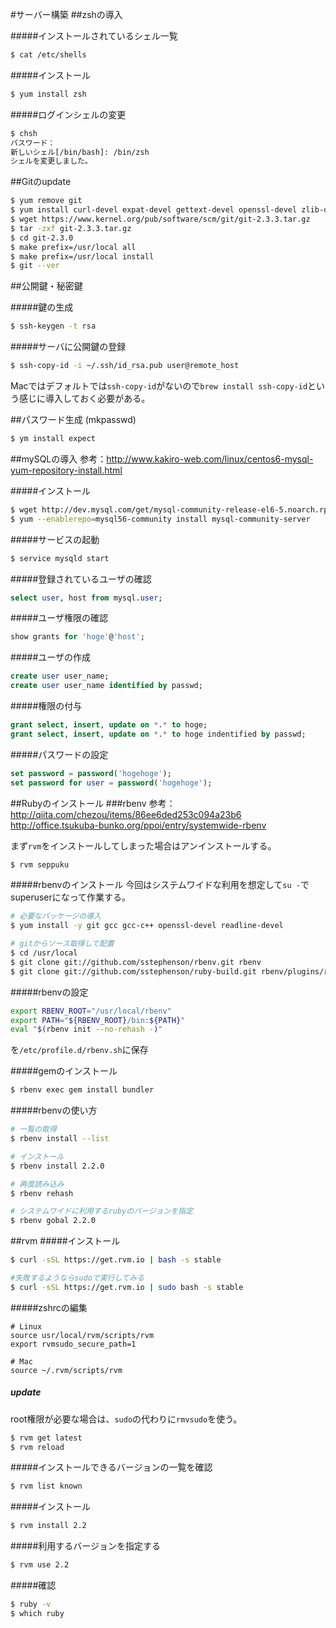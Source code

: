 #サーバー構築
##zshの導入

#####インストールされているシェル一覧
```sh
$ cat /etc/shells
```

#####インストール
```sh
$ yum install zsh
```

#####ログインシェルの変更
```sh
$ chsh
パスワード：
新しいシェル[/bin/bash]: /bin/zsh
シェルを変更しました。
```

##Gitのupdate
```sh
$ yum remove git
$ yum install curl-devel expat-devel gettext-devel openssl-devel zlib-devel perl-ExtUtils-MakeMaker
$ wget https://www.kernel.org/pub/software/scm/git/git-2.3.3.tar.gz
$ tar -zxf git-2.3.3.tar.gz
$ cd git-2.3.0
$ make prefix=/usr/local all
$ make prefix=/usr/local install
$ git --ver
```

##公開鍵・秘密鍵

#####鍵の生成
```sh
$ ssh-keygen -t rsa
```

#####サーバに公開鍵の登録
```sh
$ ssh-copy-id -i ~/.ssh/id_rsa.pub user@remote_host
```
Macではデフォルトでは`ssh-copy-id`がないので`brew install ssh-copy-id`という感じに導入しておく必要がある。

##パスワード生成 (mkpasswd)
```sh
$ ym install expect
```


##mySQLの導入
参考：http://www.kakiro-web.com/linux/centos6-mysql-yum-repository-install.html

#####インストール
```sh
$ wget http://dev.mysql.com/get/mysql-community-release-el6-5.noarch.rpm
$ yum --enablerepo=mysql56-community install mysql-community-server
```

#####サービスの起動
```sh
$ service mysqld start
```

#####登録されているユーザの確認
```sql
select user, host from mysql.user;
```

#####ユーザ権限の確認
```sql
show grants for 'hoge'@'host';
```

#####ユーザの作成
```sql
create user user_name;
create user user_name identified by passwd;
```

#####権限の付与
```sql
grant select, insert, update on *.* to hoge;
grant select, insert, update on *.* to hoge indentified by passwd;
```

#####パスワードの設定
```sql
set password = password('hogehoge');
set password for user = password('hogehoge');
```

##Rubyのインストール
###rbenv
参考：
http://qiita.com/chezou/items/86ee6ded253c094a23b6
http://office.tsukuba-bunko.org/ppoi/entry/systemwide-rbenv

まず`rvm`をインストールしてしまった場合はアンインストールする。
```sh
$ rvm seppuku
```
#####rbenvのインストール
今回はシステムワイドな利用を想定して`su -`でsuperuserになって作業する。


```sh
# 必要なパッケージの導入
$ yum install -y git gcc gcc-c++ openssl-devel readline-devel

# gitからソース取得して配置
$ cd /usr/local
$ git clone git://github.com/sstephenson/rbenv.git rbenv
$ git clone git://github.com/sstephenson/ruby-build.git rbenv/plugins/ruby-build
```

#####rbenvの設定

```sh
export RBENV_ROOT="/usr/local/rbenv"
export PATH="${RBENV_ROOT}/bin:${PATH}"
eval "$(rbenv init --no-rehash -)"
```
を`/etc/profile.d/rbenv.sh`に保存

#####gemのインストール
```sh
$ rbenv exec gem install bundler
```

#####rbenvの使い方
```sh
# 一覧の取得
$ rbenv install --list

# インストール
$ rbenv install 2.2.0

# 再度読み込み
$ rbenv rehash

# システムワイドに利用するrubyのバージョンを指定
$ rbenv gobal 2.2.0
```

##rvm
#####インストール
```sh
$ curl -sSL https://get.rvm.io | bash -s stable

#失敗するようならsudoで実行してみる
$ curl -sSL https://get.rvm.io | sudo bash -s stable
```
#####zshrcの編集
```
# Linux
source usr/local/rvm/scripts/rvm
export rvmsudo_secure_path=1

# Mac
source ~/.rvm/scripts/rvm
```
##### update
root権限が必要な場合は、`sudo`の代わりに`rmvsudo`を使う。
```sh
$ rvm get latest
$ rvm reload
```

#####インストールできるバージョンの一覧を確認
```sh
$ rvm list known
```
#####インストール
```sh
$ rvm install 2.2
```
#####利用するバージョンを指定する
```sh
$ rvm use 2.2
```
#####確認
```sh
$ ruby -v
$ which ruby
```



